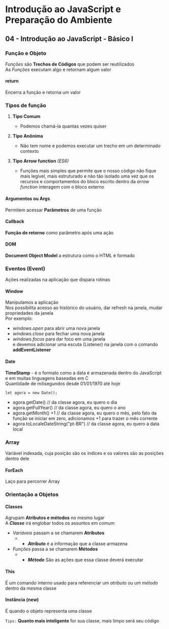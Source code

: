 # Introdução ao JavaScript e Preparação do Ambiente

## 04 - Introdução ao JavaScript - Básico I  

### Função e Objeto

*Funções* são **Trechos de Códigos** que podem ser reutilizados  
As *Funções* executam algo e retornam algum valor  

#### return

Encerra a função e retorna um valor  

### Tipos de função

1. **Tipo Comum**
   * Podemos chamá-la quantas vezes quiser  

1. **Tipo Anônima**
   * Não tem nome e podemos executar um trecho em um determinado contexto

1. **Tipo Arrow function** *(ES6)*
   * Funções mais simples que permite que o nosso código não fique mais legível, mais estruturado e não tão isolado uma vez que os recursos e comportamentos do bloco escrito dentro da *arrow function* interagem com o bloco externo

#### Argumentos ou Args

Permitem acessar **Parâmetros** de uma função  

#### Callback

**Função de retorno** como parâmetro após uma ação  

#### DOM

**Document Object Model** a estrutura como o HTML é formado  

### Eventos (Event)

Ações realizadas na aplicação que dispara rotinas  

#### Window

Manipulamos a aplicação  
Nos possibilita acesso ao histórico do usuário, dar refresh na janela, mudar propriedades da janela  
Por exemplo:  

- *windows.open* para abrir uma nova janela  
- *windows.close* para fechar uma nova janela  
- *windows.focus* para dar foco em uma janela  
e devemos adicionar uma escuta (Listener) na janela com o comando **addEventListener**  

#### Date

**TimeStamp** - é o formato como a data é armazenada dentro do JavaScript e em muitas linguagens baseadas em C  
Quantidade de milisegundos desde 01/01/1970 até hoje  

```
let agora = new Date();
```  

- agora.getDate() // da classe agora, eu quero o dia  
- agora.getFullYear() // da classe agora, eu quero o ano  
- agora.getMonth() +1 // da classe agora, eu quero o mês, pelo fato da função se iniciar em zero, adicionamos +1 para trazer o mês corrente  
- agora.toLocaleDateString("pt-BR") // da classe agora, eu quero a data local

### Array

Variável indexada, cuja posição são os índices e os valores são as posições dentro dele  

#### ForEach

Laço para percorrer Array  

### Orientação a Objetos

#### Classes

Agrupam **Atributos e métodos** no mesmo lugar  
A ***Classe*** irá englobar todos os assuntos em comum  

- *Variáveis* passam a se chamarem **Atributos**
  - - ***Atributo*** é a informação que a classe armazena
- *Funções* passa a se chamarem **Métodos**
  - -   ***Método*** São as ações que essa classe deverá executar  

#### This

É um comando interno usado para referenciar um *atributo* ou um *método* dentro da mesma classe  

#### Instância (new)

É quando o objeto representa uma classe  

```Tips:``` **Quanto mais inteligente** for sua classe, mais limpo será seu código  
